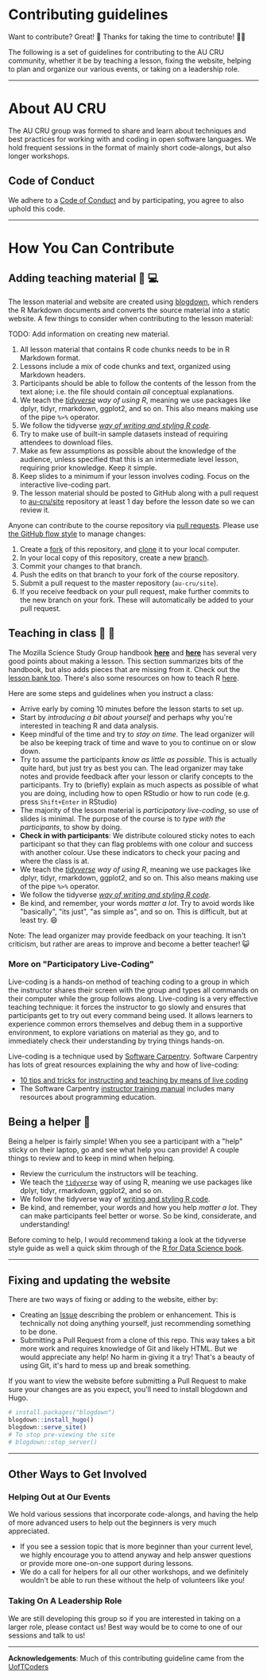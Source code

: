 # Contributing guidelines

Want to contribute? Great! :tada: Thanks for taking the time to contribute! :clap::clap:  

The following is a set of guidelines for contributing to the AU CRU community,
whether it be by teaching a lesson, fixing the website, helping to plan and
organize our various events, or taking on a leadership role.

-----

# About AU CRU

The AU CRU group was formed to share and learn about techniques and best
practices for working with and coding in open software languages. We hold
frequent sessions in the format of mainly short code-alongs, but also longer
workshops.

## Code of Conduct

We adhere to a [Code of Conduct](CODE_OF_CONDUCT.md)
and by participating, you agree to also uphold this code.

-----

# How You Can Contribute

## Adding teaching material :pencil: :computer:

The lesson material and website are created using [blogdown](https://bookdown.org/yihui/blogdown/),
which renders the R Markdown documents and converts the source material into 
a static website. A few things to consider when contributing to the lesson 
material:

TODO: Add information on creating new material.

1. All lesson material that contains R code chunks needs to be in R Markdown
format. 
1. Lessons include a mix of code chunks and text, organized using Markdown
headers.
1. Participants should be able to follow the contents of the lesson from the
text alone; i.e. the file should contain _all_ conceptual explanations.
1. We teach the *[tidyverse][tidyverse] way of using R*, meaning we use
packages like dplyr, tidyr, rmarkdown, ggplot2, and so on. This also means making
use of the pipe `%>%` operator.
1. We follow the tidyverse [*way of writing and styling R code*](https://style.tidyverse.org/).
1. Try to make use of built-in sample datasets instead of requiring
attendees to download files.
1. Make as few assumptions as possible about the knowledge of the audience,
unless specified that this is an intermediate level lesson, requiring prior knowledge.
Keep it simple.
1. Keep slides to a minimum if your lesson involves coding. Focus on the interactive live-coding part.
1. The lesson material should be posted to GitHub along with a pull request to
[au-cru/site](https://github.com/au-cru/site) repository at
least 1 day before the lesson date so we can review it.

Anyone can contribute to the course repository via [pull requests][pull-requests].
Please use [the GitHub flow style][github-flow] to manage changes:

1. Create a [fork][fork-explanation] of this repository, and
[clone][clone-explanation] it to your local computer.
2. In your local copy of this repository, create a new
[branch][branch-explanation].
3. Commit your changes to that branch.
4. Push the edits on that branch to your fork of the course repository.
5. Submit a pull request to the master repository (`au-cru/site`).
7. If you receive feedback on your pull request, make further commits to the new
branch on your fork. These will automatically be added to your pull request.

## Teaching in class :information_desk_person: :speech_balloon:

The Mozilla Science Study Group
handbook [**here**](https://mozillascience.github.io/studyGroupHandbook/lessons.html#reuse)
and [**here**](https://mozillascience.github.io/studyGroupHandbook/event-types.html#workalong)
has several very good points about making a lesson. This section summarizes bits
of the handbook, but also adds pieces that are missing from it. Check out the
[lesson bank too](https://github.com/mozillascience/studyGroupLessons/issues).
There's also some resources on how to teach R [here](https://github.com/rstudio/cheatsheets/raw/master/teachR.pdf).

Here are some steps and guidelines when you instruct a class:

- Arrive early by coming 10 minutes before the lesson starts to set up.
- Start by *introducing a bit about yourself* and perhaps why you're interested
in teaching R and data analysis.
- Keep mindful of the time and try to *stay on time*. The lead organizer will be
also be keeping track of time and wave to you to continue on or slow down.
- Try to assume the participants *know as little as possible*. This is actually
quite hard, but just try as best you can. The lead organizer may take notes and
provide feedback after your lesson or clarify concepts to the participants. Try
to (briefly) explain as much aspects as possible of what you are doing,
including how to open RStudio or how to run code (e.g. press `Shift+Enter` in RStudio)
- The majority of the lesson material is *participatory live-coding*, so use of
slides is minimal. The purpose of the course is to *type with the participants*,
to show by doing.
- **Check in with participants**: We distribute coloured sticky notes to each
participant so that they can flag problems with one colour and success with
another colour. Use these indicators to check your pacing and where the
class is at.
- We teach the *[tidyverse][tidyverse] way of using R*, meaning we use
packages like dplyr, tidyr, rmarkdown, ggplot2, and so on. This also means making
use of the pipe `%>%` operator.
- We follow the tidyverse [*way of writing and styling R code*](https://style.tidyverse.org/).
- Be kind, and remember, your words *matter a lot*. Try to avoid words like
"basically", "its just", "as simple as", and so on. This is difficult, but at least
try. :smile:

Note: The lead organizer may provide feedback on your teaching. It isn't
criticism, but rather are areas to improve and become a better teacher!
:smiley_cat:

### More on "Participatory Live-Coding"

Live-coding is a hands-on method of teaching coding to a group in which the
instructor shares their screen with the group and types all commands on their
computer while the group follows along. Live-coding is a very effective teaching
technique: it forces the instructor to go slowly and ensures that participants
get to try out every command being used. It allows learners to experience common
errors themselves and debug them in a supportive environment, to explore
variations on material as they go, and to immediately check their understanding
by trying things hands-on.

Live-coding is a technique used by [Software Carpentry](https://software-carpentry.org/about/). 
Software Carpentry has lots of great resources explaining the why and how of live-coding:

- [10 tips and tricks for instructing and teaching by means of live coding](https://software-carpentry.org/blog/2016/04/tips-tricks-live-coding.html)
- The Software Carpentry [instructor training manual](http://carpentries.github.io/instructor-training/) 
includes many resources about programming education.

## Being a helper :raising_hand: 

Being a helper is fairly simple! When you see a participant with a "help" sticky
on their laptop, go and see what help you can provide! A couple things to review
and to keep in mind when helping. 

- Review the curriculum the instructors will be teaching.
- We teach the [`tidyverse`][tidyverse] way of using R, meaning we use packages
like dplyr, tidyr, rmarkdown, ggplot2, and so on. 
- We follow the tidyverse way of [writing and styling R code](https://style.tidyverse.org/).
- Be kind, and remember, your words and how you help *matter a lot*. They can 
make participants feel better or worse. So be kind, considerate, and understanding!

Before coming to help, I would recommend taking a look at the tidyverse style
guide as well a quick skim through of the [R for Data Science book](https://r4ds.had.co.nz/).

-----

## Fixing and updating the website

There are two ways of fixing or adding to the website, either by:

- Creating an [Issue](https://github.com/au-cru/site/issues/new)
describing the problem or enhancement. This is technically not doing anything
yourself, just recommending something to be done.
- Submitting a Pull Request from a clone of this repo. This way takes a bit more
work and requires knowledge of Git and likely HTML. But we would appreciate any
help! No harm in giving it a try! That's a beauty of using Git, it's hard to
mess up and break something.

If you want to view the website before submitting a Pull Request to make sure
your changes are as you expect, you'll need to install blogdown and Hugo.

```r
# install.packages("blogdown")
blogdown::install_hugo()
blogdown::serve_site()
# To stop pre-viewing the site
# blogdown::stop_server()
```

----

## Other Ways to Get Involved

### Helping Out at Our Events

We hold various sessions that incorporate code-alongs, and having the help of
more advanced users to help out the beginners is very much appreciated.

- If you see a session topic that is more beginner than your current level, we
highly encourage you to attend anyway and help answer questions or provide more
one-on-one support during lessons.
- We do a call for helpers for all our other workshops, and we definitely
wouldn't be able to run these without the help of volunteers like you!

### Taking On A Leadership Role

We are still developing this group so if you are interested in taking on a larger
role, please contact us! Best way would be to come to one of our sessions and
talk to us!

-----

**Acknowledgements**:
Much of this contributing guideline came from the [UofTCoders](https://uoftcoders.github.io/studyGroup/CONTRIBUTING)

[tidyverse]: https://www.tidyverse.org/
[branch-explanation]: https://help.github.com/articles/about-branches/
[clone-explanation]: https://help.github.com/articles/cloning-a-repository/
[fork-explanation]: https://help.github.com/articles/fork-a-repo/
[github-flow]: https://guides.github.com/introduction/flow/
[pull-requests]: https://help.github.com/en/articles/about-pull-requests

